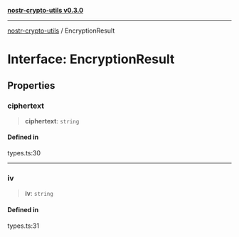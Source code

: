 [**nostr-crypto-utils v0.3.0**](../README.md)

***

[nostr-crypto-utils](../globals.md) / EncryptionResult

# Interface: EncryptionResult

## Properties

### ciphertext

> **ciphertext**: `string`

#### Defined in

types.ts:30

***

### iv

> **iv**: `string`

#### Defined in

types.ts:31
